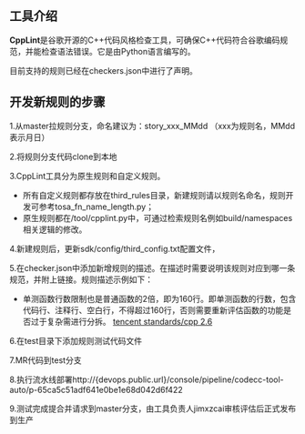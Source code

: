 ## 工具介绍

**CppLint**是谷歌开源的C++代码风格检查工具，可确保C++代码符合谷歌编码规范，并能检查语法错误。它是由Python语言编写的。

目前支持的规则已经在checkers.json中进行了声明。

## 开发新规则的步骤

1.从master拉规则分支，命名建议为：story_xxx_MMdd （xxx为规则名，MMdd表示月日）

2.将规则分支代码clone到本地

3.CppLint工具分为原生规则和自定义规则。
- 所有自定义规则都存放在third_rules目录，新建规则请以规则名命名，规则开发可参考tosa_fn_name_length.py；
- 原生规则都在/tool/cpplint.py中，可通过检索规则名例如build/namespaces相关逻辑的修改。

4.新建规则后，更新sdk/config/third_config.txt配置文件，

5.在checker.json中添加新增规则的描述。在描述时需要说明该规则对应到哪一条规范，并附上链接。规则描述示例如下：

- 单测函数行数限制也是普通函数的2倍，即为160行。即单测函数的行数，包含代码行、注释行、空白行，不得超过160行，否则需要重新评估函数的功能是否过于复杂需进行分拆。  [tencent standards/cpp 2.6](https://{github.com/xxxxx}/standards/cpp#26-%E5%BF%85%E9%A1%BB%E5%8D%95%E5%85%83%E6%B5%8B%E8%AF%95)

6.在test目录下添加规则测试代码文件

7.MR代码到test分支

8.执行流水线部署http://{devops.public.url}/console/pipeline/codecc-tool-auto/p-65ca5c51adf641e0be1e68d042d6f422

9.测试完成提合并请求到master分支，由工具负责人jimxzcai审核评估后正式发布到生产
